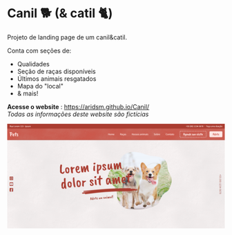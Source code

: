# Canil 🐕 (& catil 🐈)

Projeto de landing page de um canil&catil.

Conta com seções de:
- Qualidades
- Seção de raças disponíveis
- Últimos animais resgatados
- Mapa do "local" 
- & mais!  
  
**Acesse o website** : https://aridsm.github.io/Canil/  
  *Todas as informações deste website são fictícias*

![página inicial](https://github.com/aridsm/Canil/blob/main/page.png)
 
